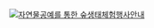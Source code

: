 [![자연물공예를 통한 숲생태체험행사안내](http://www.cha.go.kr/html/popup/images/cgg_cap20170831.png)](https://cgg.cha.go.kr#)